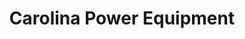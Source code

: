 ---
title: "Carolina Power Equipment"
url: /cayce/carolina-power-equipment/
shop: groundskeeping
---